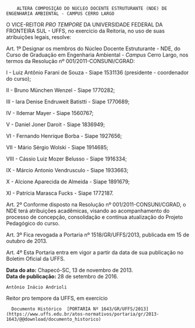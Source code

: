         ALTERA COMPOSIÇÃO DO NÚCLEO DOCENTE ESTRUTURANTE (NDE) DE ENGENHARIA AMBIENTAL - CAMPUS CERRO LARGO  

O VICE-REITOR *PRO TEMPORE* DA UNIVERSIDADE FEDERAL DA FRONTEIRA SUL - UFFS, no exercício da Reitoria, no uso de suas atribuições legais, resolve:

 Art. 1º Designar os membros do Núcleo Docente Estruturante - NDE, do Curso de Graduação em Engenharia Ambiental - *Campus* Cerro Largo, nos termos da Resolução nº 001/2011-CONSUNI/CGRAD:

 I - Luiz Antônio Farani de Souza - Siape 1531136 (presidente - coordenador do curso);

 II - Bruno München Wenzel - Siape 1770282;

 III - Iara Denise Endruweit Batistti - Siape 1770689;

 IV - Ildemar Mayer - Siape 1560767;

 V - Daniel Joner Daroit - Siape 1836949;

 VI - Fernando Henrique Borba - Siape 1927656;

 VII - Mário Sérgio Wolski - Siape 1914685;

 VIII - Cássio Luiz Mozer Belusso - Siape 1916334;

 IX - Márcio Antonio Vendrusculo - Siape 1933663;

 X - Alcione Aparecida de Almeida - Siape 1891679;

 XI - Patrícia Marasca Fucks - Siape 1772187.

 Art. 2º Conforme disposto na Resolução nº 001/2011-CONSUNI/CGRAD, o NDE terá atribuições acadêmicas, visando ao acompanhamento do processo de concepção, consolidação e contínua atualização do Projeto Pedagógico do curso.

 Art. 3º Fica revogada a Portaria nº 1518/GR/UFFS/2013, publicada em 15 de outubro de 2013.

 Art. 4º Esta Portaria entra em vigor a partir da data de sua publicação no Boletim Oficial da UFFS.

  

   **Data do ato:** Chapecó-SC, 13 de novembro de 2013.   
 **Data de publicação:**  28 de setembro de 2016. 

    Antônio Inácio Andrioli   
 Reitor pro tempore da UFFS, em exercício 

      Documento Histórico  [PORTARIA Nº 1643/GR/UFFS/2013](https://www.uffs.edu.br/atos-normativos/portaria/gr/2013-1643/@@download/documento_historico)     
      